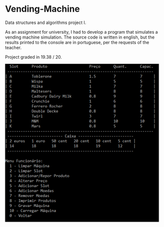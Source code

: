 # Vending-Machine
Data structures and algorithms project I.

As an assignment for university, I had to develop a program that simulates a vending machine simulation. The source code is written in english, but the results printed to the console are in portuguese, per the requests of the teacher.

Project graded in 19.38 / 20.

![Project](./assets/vendingMachine.png)
